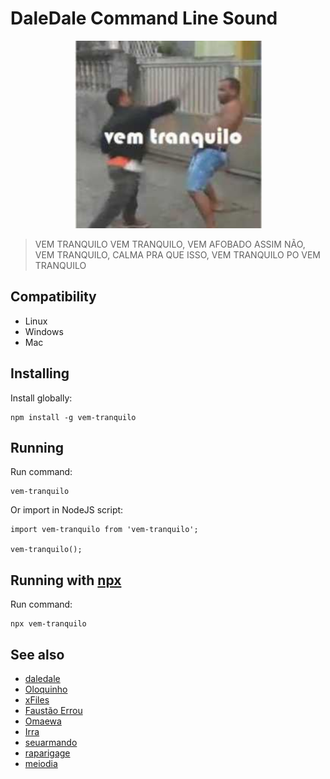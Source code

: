# DaleDale Command Line Sound

<div style="text-align: center">
    <img src="./vem-tranquilo.png" height="300"/>
</div>

> VEM TRANQUILO VEM TRANQUILO, VEM AFOBADO ASSIM NÃO, VEM TRANQUILO, CALMA PRA QUE ISSO, VEM TRANQUILO PO VEM TRANQUILO

## Compatibility

- Linux
- Windows
- Mac

## Installing
Install globally:

    npm install -g vem-tranquilo

## Running
Run command:

    vem-tranquilo

Or import in NodeJS script:

    import vem-tranquilo from 'vem-tranquilo';

    vem-tranquilo();
    
## Running with [npx](https://www.npmjs.com/package/npx)
Run command:

    npx vem-tranquilo


## See also

 - [daledale](https://github.com/anabastos/daledale)
 - [Oloquinho](https://github.com/oloquinho/oloquinho)
 - [xFiles](https://github.com/BrOrlandi/xfiles/)
 - [Faustão Errou](https://github.com/BrOrlandi/faustao-errou/)
 - [Omaewa](https://github.com/BrOrlandi/omaewa/)
 - [Irra](https://github.com/pedrofracassi/irra)
 - [seuarmando](https://github.com/Doges/seuarmando)
 - [raparigage](https://github.com/douglasjunior/raparigage)
 - [meiodia](https://github.com/douglasjunior/meiodia)